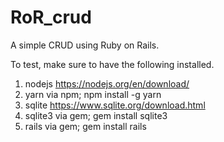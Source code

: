 # RoR_crud
A simple CRUD using Ruby on Rails.


To test, make sure to have the following installed.
1. nodejs
    https://nodejs.org/en/download/
2. yarn
    via npm; npm install -g yarn
3. sqlite
    https://www.sqlite.org/download.html
4. sqlite3
   via gem; gem install sqlite3
5. rails
   via gem; gem install rails
   
 
 
